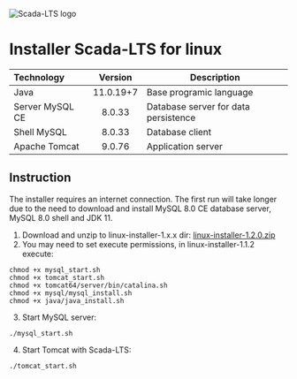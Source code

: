
![Scada-LTS logo](https://yt3.ggpht.com/2V_jz6rC-_z3Ir1SL5_TctnE5HAbq_rWbF0PHSfRy3VXdwowrP2XEfTpAcr_VH1TUbzsWjUVWTs=w2120-fcrop64=1,00005a57ffffa5a8-k-c0xffffffff-no-nd-rj)
# Installer Scada-LTS for linux
| Technology | Version | Description |
| :--- | :---: | --- |
| Java | 11.0.19+7 | Base programic language |
| Server MySQL CE | 8.0.33 | Database server for data persistence |
| Shell MySQL | 8.0.33 | Database client |
| Apache Tomcat | 9.0.76 | Application server |

## Instruction 
The installer requires an internet connection. The first run will take longer due to the need to download and install MySQL 8.0 CE database server, MySQL 8.0 shell and JDK 11.

1. Download and unzip to linux-installer-1.x.x dir: [linux-installer-1.2.0.zip](https://github.com/SCADA-LTS/linux-installer/releases/download/v1.2.0/linux-installer-1.2.0.zip)
2. You may need to set execute permissions, in linux-installer-1.1.2 execute:
````
chmod +x mysql_start.sh
chmod +x tomcat_start.sh
chmod +x tomcat64/server/bin/catalina.sh
chmod +x mysql/mysql_install.sh
chmod +x java/java_install.sh
````
3. Start MySQL server:
````
./mysql_start.sh
````
4. Start Tomcat with Scada-LTS:
````
./tomcat_start.sh
````
